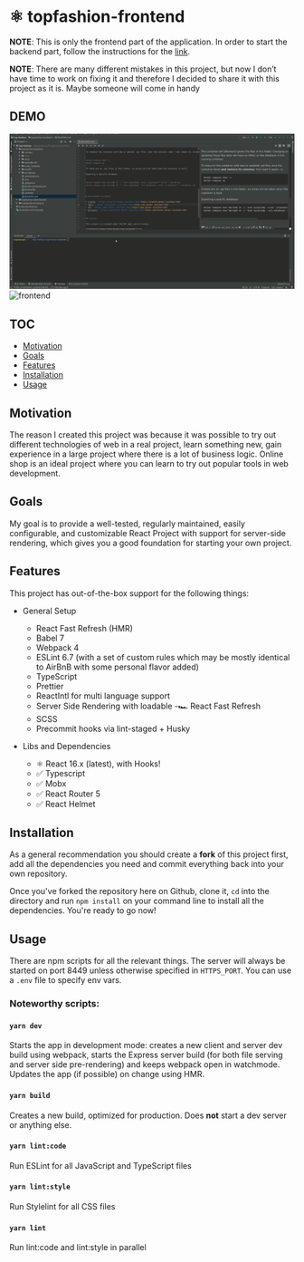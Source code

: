 # ⚛ topfashion-frontend

**NOTE**: This is only the frontend part of the application. In order to start the backend part, follow the instructions for the [link](https://github.com/manuelbieh/react-ssr-setup/generate).

**NOTE**: There are many different mistakes in this project, but now I don’t have time to work on fixing it and therefore 
I decided to share it with this project as it is. Maybe someone will come in handy

## DEMO
![backend](backend.gif)
![frontend](frontend.gif)

## TOC

- [Motivation](#motivation)
- [Goals](#goals)
- [Features](#features)
- [Installation](#installation)
- [Usage](#usage)

## Motivation

The reason I created this project was because it was possible to try out different technologies of web in a real project,
learn something new, gain experience in a large project where there is a lot of business logic. 
Online shop is an ideal project where you can learn to try out popular tools in web development.

## Goals

My goal is to provide a well-tested, regularly maintained, easily configurable, and customizable React Project with support 
for server-side rendering, which gives you a good foundation for starting your own project.

## Features

This project has out-of-the-box support for the following things:

- General Setup

  - React Fast Refresh (HMR)
  - Babel 7
  - Webpack 4
  - ESLint 6.7 (with a set of custom rules which may be mostly identical to AirBnB with some personal flavor added)
  - TypeScript
  - Prettier
  - ReactIntl for multi language support
  - Server Side Rendering with loadable
  -🏎 React Fast Refresh
  - SCSS
  - Precommit hooks via lint-staged + Husky

- Libs and Dependencies

  - ⚛ React 16.x (latest), with Hooks!
  - ✅ Typescript
  - ✅ Mobx
  - ✅ React Router 5
  - ✅ React Helmet


## Installation

As a general recommendation you should create a **fork** of this project first, add all the dependencies you need and commit 
everything back into your own repository.

Once you've forked the repository here on Github, clone it, `cd` into the directory and run `npm install` on your command 
line to install all the dependencies. You're ready to go now!

## Usage

There are npm scripts for all the relevant things. The server will always be started on port 8449 unless otherwise specified in `HTTPS_PORT`. You can use a `.env` file to specify env vars.

### Noteworthy scripts:

#### `yarn dev`

Starts the app in development mode: creates a new client and server dev build using webpack, starts the Express server build (for both file serving and server side pre-rendering) and keeps webpack open in watchmode. Updates the app (if possible) on change using HMR.

#### `yarn build`

Creates a new build, optimized for production. Does **not** start a dev server or anything else.

#### `yarn lint:code`

Run ESLint for all JavaScript and TypeScript files

#### `yarn lint:style`

Run Stylelint for all CSS files

#### `yarn lint`

Run lint:code and lint:style in parallel

